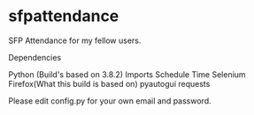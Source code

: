 # sfpattendance
SFP Attendance for my fellow users.

Dependencies

Python (Build's based on 3.8.2)
Imports
Schedule
Time
Selenium
Firefox(What this build is based on)
pyautogui
requests

Please edit config.py for your own email and password.
